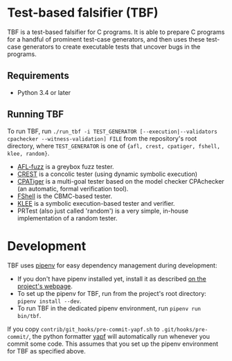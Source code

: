 # Test-based falsifier (TBF)

TBF is a test-based falsifier for C programs.
It is able to prepare C programs for a handful of prominent
test-case generators, and then uses these test-case generators
to create executable tests that uncover bugs in the programs.

## Requirements

  - Python 3.4 or later

## Running TBF

To run TBF, run
`./run_tbf -i TEST_GENERATOR [--execution|--validators cpachecker --witness-validation] FILE`
from the repository's root directory,
where `TEST_GENERATOR` is one of `{afl, crest, cpatiger, fshell, klee, random}`.

* [AFL-fuzz](http://lcamtuf.coredump.cx/afl/) is a greybox fuzz tester.
* [CREST](http://jburnim.github.io/crest/) is a concolic tester (using dynamic symbolic execution)
* [CPATiger](http://forsyte.at/software/cpatiger/) is a multi-goal tester based on the model checker CPAchecker (an automatic, formal verification tool).
* [FShell](http://forsyte.at/software/fshell/) is the CBMC-based tester.
* [KLEE](klee.github.io) is a symbolic execution-based tester and verifier.
* PRTest (also just called 'random') is a very simple, in-house implementation of a random tester.

# Development

TBF uses [pipenv](https://docs.pipenv.org/) for easy dependency management
during development:

  * If you don't have pipenv installed yet, install it as described
      [on the project's webpage][1].
  * To set up the pipenv for TBF, run from the project's root directory: `pipenv install --dev`.
  * To run TBF in the dedicated pipenv environment, run `pipenv run bin/tbf`.

If you copy `contrib/git_hooks/pre-commit-yapf.sh` to `.git/hooks/pre-commit/`,
the python formatter [yapf][2] will automatically run whenever you commit
some code. This assumes that you set up the pipenv environment for TBF
as specified above.

[1]: https://docs.pipenv.org/install/#pragmatic-installation-of-pipenv
[2]: https://github.com/google/yapf
